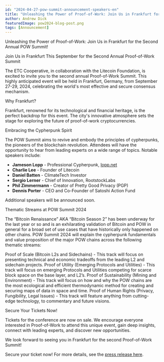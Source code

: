 ```yaml
---
id: "2024-04-27-pow-summit-announcement-speakers-en"
title: "Unleashing the Power of Proof-of-Work: Join Us in Frankfurt for the Second Annual POW Summit!"
author: Andrew Dick
featuredImage: pow2024-blog-post.png
tags: [Announcement]
---
```


Unleashing the Power of Proof-of-Work: Join Us in Frankfurt for the Second Annual POW Summit!

Join Us in Frankfurt This September for the Second Annual Proof-of-Work Summit

The ETC Cooperative, in collaboration with the Litecoin Foundation, is excited to invite you to the second annual Proof-of-Work Summit. This highly anticipated event will be held in Frankfurt, Germany, from September 27-29, 2024, celebrating the world's most effective and secure consensus mechanism.

Why Frankfurt?

Frankfurt, renowned for its technological and financial heritage, is the perfect backdrop for this event. The city's innovative atmosphere sets the stage for exploring the future of proof-of-work cryptocurrencies.

Embracing the Cypherpunk Spirit

The POW Summit aims to revive and embody the principles of cypherpunks, the pioneers of the blockchain revolution. Attendees will have the opportunity to hear from leading experts on a wide range of topics. Notable speakers include:

- **Jameson Lopp** - Professional Cypherpunk, [lopp.net](http://www.lopp.net)
- **Charlie Lee** - Founder of Litecoin
- **Daniel Batten** - ClimateTech Investor
- **Sergio Lerner** - Chief of Innovation, RootstockLabs
- **Phil Zimmermann** - Creator of Pretty Good Privacy (PGP)
- **Dennis Porter** - CEO and Co-Founder of Satoshi Action Fund

Additional speakers will be announced soon.

Thematic Streams at POW Summit 2024

The “Bitcoin Renaissance” AKA “Bitcoin Season 2” has been underway for the last year or so and is an exhilarating validation of Bitcoin and POW in general for a broad set of use cases that have historically only happened on other chains. POW Summit 2024 will explain the cypherpunk fundamentals and value proposition of the major POW chains across the following thematic streams:

Proof of Scale (Bitcoin L2s and Sidechains) - This track will focus on presenting technical and economic tradeoffs from the leading L2 and sidechain projects.
Proof of Utility (Emerging Protocols and Utilities) - This track will focus on emerging Protocols and Utilities competing for scarce block space on the base layer, and L2’s.
Proof of Sustainability (Mining and Environment) - This track will focus on how and why the POW chains are the most ecological and efficient thermodynamic method for creating and securing maps of data in space and time.
Proof of Human Rights (Privacy, Fungibility, Legal Issues) - This track will feature anything from cutting-edge technology, to commentary and future visions.

Secure Your Tickets Now!

Tickets for the conference are now on sale. We encourage everyone interested in Proof-of-Work to attend this unique event, gain deep insights, connect with leading experts, and discover new opportunities.

We look forward to seeing you in Frankfurt for the second Proof-of-Work Summit!

Secure your ticket now! For more details, see the [press release here](https://powsummit.com/PRESS_RELEASE_23-05-24_POW_Summit_2024.pdf).
